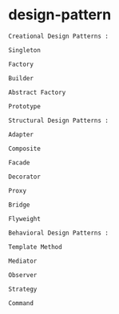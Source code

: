 # design-pattern

    Creational Design Patterns :   

`Singleton`

`Factory`

`Builder`

`Abstract Factory`

`Prototype`

    Structural Design Patterns :

`Adapter`

`Composite`

`Facade`

`Decorator`

`Proxy`

`Bridge`

`Flyweight`

    Behavioral Design Patterns :

`Template Method`

`Mediator`

`Observer`

`Strategy`

`Command`

